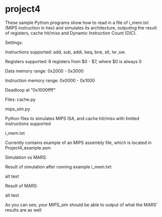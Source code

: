 # project4
These sample Python programs show how to read in a file of i_mem.txt (MIPS instruction in hex) and simulates its architecture, outputing the result of registers, cache hit/miss and Dynamic Instruction Count (DIC).

Settings:

Instructions supported: add, sub, addi, beq, bne, slt, lw ,sw.

Registers supported: 8 registers from $0 - $7, where $0 is always 0

Data memory range: 0x2000 - 0x3000

Instruction memory range: 0x0000 - 0x1000

Deadloop at "0x1000ffff"


Files:
cache.py

mips_sim.py


Python files to simulates MIPS ISA, and cache hit/miss with limited instructions supported 

i_mem.txt


Currently contains example of an MIPS assembly file, which is located in Project4_example.asm

Simulation vs MARS:

Result of simulation after running example i_mem.txt:

alt text

Result of MARS:

alt text




As you can see, your MIPS_sim should be able to output of what the MARS' results are as well
